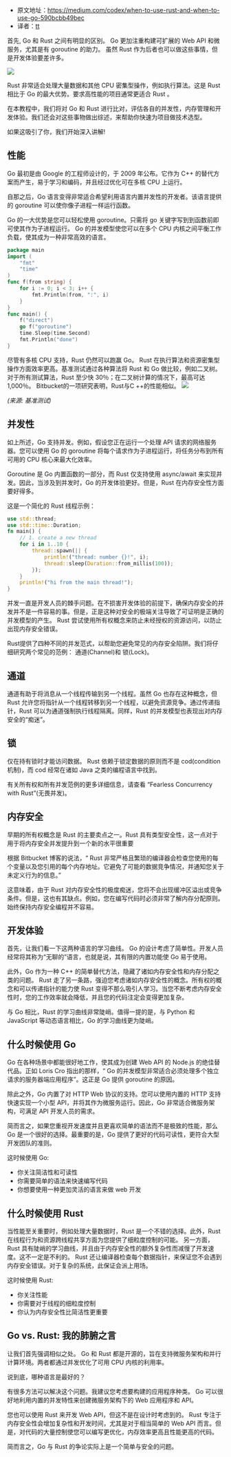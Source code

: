- 原文地址：https://medium.com/codex/when-to-use-rust-and-when-to-use-go-590bcbb49bec
- 译者：[tt](https://github.com/1-st)

首先, Go 和 Rust 之间有明显的区别。 Go 更加注重构建可扩展的 Web API 和微服务，尤其是有 goroutine 的助力。 虽然 Rust 作为后者也可以做这些事情，但是开发体验要差许多。


![](../static/images/w12_When_To_Use_Rust_And_When_To_Use_Go/go_vs_rust.jpg)

Rust 非常适合处理大量数据和其他 CPU 密集型操作，例如执行算法。这是 Rust 相比于 Go 的最大优势。要求高性能的项目通常更适合 Rust 。

在本教程中，我们将对 Go 和 Rust 进行比对，评估各自的并发性，内存管理和开发体验。我们还会对这些事物做出综述，来帮助你快速为项目做技术选型。

如果这吸引了你，我们开始深入讲解!

## 性能
Go 最初是由 Google 的工程师设计的，于 2009 年公布。它作为 C++ 的替代方案而产生，易于学习和编码，并且经过优化可在多核 CPU 上运行。

自那之后，Go 语言变得非常适合希望利用语言内置并发性的开发者。该语言提供的 goroutine 可以使你像子进程一样运行函数。

Go 的一大优势是您可以轻松使用 goroutine。只需将 go 关键字写到到函数前即可使其作为子进程运行。 Go 的并发模型使您可以在多个 CPU 内核之间平衡工作负载，使其成为一种非常高效的语言。
```go
package main
import (
	"fmt"
	"time"
)
func f(from string) {
	for i := 0; i < 3; i++ {
		fmt.Println(from, ":", i)
	}
}
func main() {
	f("direct")
	go f("goroutine")
	time.Sleep(time.Second)
	fmt.Println("done")
}
```

尽管有多核 CPU 支持，Rust 仍然可以跑赢 Go。 Rust 在执行算法和资源密集型操作方面效率更高。基准测试通过各种算法将 Rust 和 Go 做比较，例如二叉树。对于所有测试算法，Rust 至少快 30％；在二叉树计算的情况下，最高可达 1,000％。
Bitbucket的一项研究表明，Rust与C ++的性能相似。
![](../static/images/w12_When_To_Use_Rust_And_When_To_Use_Go/benchmark.png)

*(来源: 基准测试)*

## 并发性
如上所述，Go 支持并发。例如，假设您正在运行一个处理 API 请求的网络服务器。您可以使用 Go 的 goroutine 将每个请求作为子进程运行，将任务分布到所有可用的 CPU 核心来最大化效率。

Goroutine 是 Go 内置函数的一部分，而 Rust 仅支持使用 async/await 来实现并发。因此，当涉及到并发时，Go 的开发体验更好。但是，Rust 在内存安全性方面要好得多。

这是一个简化的 Rust 线程示例：

```rust
use std::thread;
use std::time::Duration;
fn main() {
    // 1. create a new thread
    for i in 1..10 {
        thread::spawn(|| {
            println!("thread: number {}!", i);
            thread::sleep(Duration::from_millis(100));
        });
    }
    println!("hi from the main thread!");
}
```
并发一直是开发人员的棘手问题。在不损害开发体验的前提下，确保内存安全的并发并不是一件容易的事。但是，正是这种对安全的极端关注导致了可证明是正确的并发模型的产生。 Rust 尝试使用所有权概念来防止未经授权的资源访问，以防止出现内存安全错误。

Rust提供了四种不同的并发范式，以帮助您避免常见的内存安全陷阱。我们将仔细研究两个常见的范例： 通道(Channel)和 锁(Lock)。

## 通道
通道有助于将消息从一个线程传输到另一个线程。虽然 Go 也存在这种概念，但 Rust 允许您将指针从一个线程转移到另一个线程，以避免资源竞争。通过传递指针，Rust 可以为通道强制执行线程隔离。同样，Rust 的并发模型也表现出对内存安全的“痴迷”。

## 锁
仅在持有锁时才能访问数据。 Rust 依赖于锁定数据的原则而不是 cod(condition机制)，而 cod 经常在诸如 Java 之类的编程语言中找到。

有关所有权和所有并发范例的更多详细信息，请查看 “Fearless Concurrency with Rust”(无畏并发)。

## 内存安全
早期的所有权概念是 Rust 的主要卖点之一。Rust 具有类型安全性，这一点对于用于将内存安全并发提升到一个新的水平很重要

根据 Bitbucket 博客的说法，“ Rust 非常严格且繁琐的编译器会检查您使用的每个变量以及您引用的每个内存地址。它避免了可能的数据竞争情况，并通知您关于未定义行为的信息。”

这意味着，由于 Rust 对内存安全性的极度痴迷，您将不会出现缓冲区溢出或竞争条件。但是，这也有其缺点。例如，您在编写代码时必须非常了解内存分配原则。始终保持内存安全编程并不容易。

## 开发体验
首先，让我们看一下这两种语言的学习曲线。 Go 的设计考虑了简单性。开发人员经常将其称为“无聊的”语言，也就是说，其有限的内置功能使 Go 易于使用。

此外，Go 作为一种 C++ 的简单替代方法，隐藏了诸如内存安全性和内存分配之类的问题。 Rust 走了另一条路，强迫您考虑诸如内存安全性的概念。所有权的概念和可以传递指针的能力使 Rust 变得不那么吸引人学习。当您不断考虑内存安全性时，您的工作效率就会降低，并且您的代码注定会变得更加复杂。

与 Go 相比，Rust 的学习曲线非常陡峭。值得一提的是，与 Python 和 JavaScript 等动态语言相比，Go 的学习曲线更为陡峭。

## 什么时候使用 Go
Go 在各种场景中都能很好地工作，使其成为创建 Web API 的 Node.js 的绝佳替代品。正如 Loris Cro 指出的那样，“ Go 的并发模型非常适合必须处理多个独立请求的服务器端应用程序”。这正是 Go 提供 goroutine 的原因。

除此之外，Go 内置了对 HTTP Web 协议的支持。您可以使用内置的 HTTP 支持快速实现一个小型 API，并将其作为微服务运行。因此，Go 非常适合微服务架构，可满足 API 开发人员的需求。

简而言之，如果您重视开发速度并且更喜欢简单的语法而不是极致的性能，那么 Go 是一个很好的选择。最重要的是，Go 提供了更好的代码可读性，更符合大型开发团队的准则。

这时候使用 Go:
* 你关注简洁性和可读性
* 你需要简单的语法来快速编写代码
* 你想要使用一种更加灵活的语言来做 web 开发

## 什么时候使用 Rust
当性能至关重要时，例如处理大量数据时，Rust 是一个不错的选择。此外，Rust 在线程行为和资源跨线程共享方面为您提供了细粒度控制的可能。
另一方面，Rust 具有陡峭的学习曲线，并且由于内存安全性的额外复杂性而减慢了开发速度。这不一定是不利的。 Rust 还让编译器检查每个数据指针，来保证您不会遇到内存安全错误。对于复杂的系统，此保证会派上用场。

这时候使用 Rust:
* 你关注性能
* 你需要对于线程的细粒度控制
* 你认为内存安全性比简洁性更重要

## Go vs. Rust: 我的肺腑之言
让我们首先强调相似之处。 Go 和 Rust 都是开源的，旨在支持微服务架构和并行计算环境。两者都通过并发优化了可用 CPU 内核的利用率。

说到底，哪种语言是最好的？

有很多方法可以解决这个问题。我建议您考虑要构建的应用程序种类。 Go 可以很好地利用内置的并发特性来创建微服务架构下的 Web 应用程序和 API。

您也可以使用 Rust 来开发 Web API，但这不是在设计时考虑到的。 Rust 专注于内存安全性会增加复杂性和开发时间，尤其是对于相当简单的 Web API 而言。但是，对代码的大量控制使您可以编写更优化，内存效率更高且性能更高的代码。

简而言之，Go 与 Rust 的争论实际上是一个简单与安全的问题。